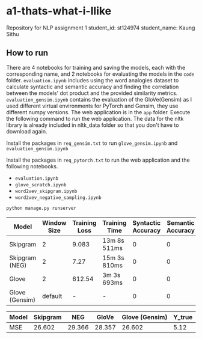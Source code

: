 # a1-thats-what-i-llike

Repository for NLP assignment 1
student_id: st124974
student_name: Kaung Sithu

## How to run

There are 4 notebooks for training and saving the models, each with the corresponding name, and 2 notebooks for evaluating the models in the ```code``` folder.  ```evaluation.ipynb``` includes using the word analogies dataset to calculate syntactic and semantic accuracy and finding the correlation between the models' dot product and the provided similarity metrics. ```evaluation_gensim.ipynb``` contains the evaluation of the GloVe(Gensim) as I used different virtual environments for PyTorch and Gensim, they use different numpy versions.
The web application is in the ``app`` folder. Execute the following command to run the web application. The data for the nltk library is already included in nltk_data folder so that you don't have to download again.

Install the packages in ```req_gensim.txt``` to run ```glove_gensim.ipynb``` and ```evaluation_gensim.ipynb```

Install the packages in ```req_pytorch.txt``` to run the web application and the following notebooks.

- ```evaluation.ipynb```
- ```glove_scratch.ipynb```
- ```word2vev_skipgram.ipynb```
- ```word2vev_negative_sampling.ipynb```

```bash
python manage.py runserver
```

| Model            | Window Size | Training Loss | Training Time  | Syntactic Accuracy | Semantic Accuracy |
|------------------|-------------|---------------|----------------|--------------------|-------------------|
| Skipgram         | 2           | 9.083         | 13m 8s 511ms   | 0                  | 0                 |
| Skipgram (NEG)   | 2           | 7.27          | 15m 3s 810ms   | 0                  | 0                 |
| Glove            | 2           | 612.54        | 3m 3s 693ms    | 0                  | 0                 |
| Glove (Gensim)   | default     | -             | -              | 0                  | 0                 |

|Model           | Skipgram | NEG | GloVe | Glove (Gensim) | Y_true |
|----------------|----------|-----|-------|----------------|--------|
| MSE            | 26.602   | 29.366   | 28.357     | 26.602 | 5.12   |
